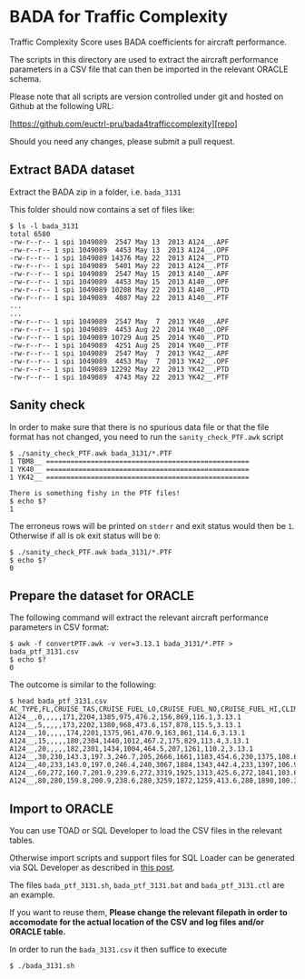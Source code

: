 # BADA for Traffic Complexity

Traffic Complexity Score uses BADA coefficients for aircraft performance.

The scripts in this directory are used to extract the aircraft performance
parameters in a CSV file that can then be imported in the relevant ORACLE schema.

Please note that all scripts are version controlled under git and
hosted on Github at the following URL:

[https://github.com/euctrl-pru/bada4trafficcomplexity][repo]

Should you need any changes, please submit a pull request.


## Extract BADA dataset

Extract the BADA zip in a folder, i.e. `bada_3131`

This folder should now contains a set of files like:

```shell
$ ls -l bada_3131
total 6580
-rw-r--r-- 1 spi 1049089  2547 May 13  2013 A124__.APF
-rw-r--r-- 1 spi 1049089  4453 May 13  2013 A124__.OPF
-rw-r--r-- 1 spi 1049089 14376 May 22  2013 A124__.PTD
-rw-r--r-- 1 spi 1049089  5401 May 22  2013 A124__.PTF
-rw-r--r-- 1 spi 1049089  2547 May 15  2013 A140__.APF
-rw-r--r-- 1 spi 1049089  4453 May 15  2013 A140__.OPF
-rw-r--r-- 1 spi 1049089 10208 May 22  2013 A140__.PTD
-rw-r--r-- 1 spi 1049089  4087 May 22  2013 A140__.PTF
...
...
-rw-r--r-- 1 spi 1049089  2547 May  7  2013 YK40__.APF
-rw-r--r-- 1 spi 1049089  4453 Aug 22  2014 YK40__.OPF
-rw-r--r-- 1 spi 1049089 10729 Aug 25  2014 YK40__.PTD
-rw-r--r-- 1 spi 1049089  4251 Aug 25  2014 YK40__.PTF
-rw-r--r-- 1 spi 1049089  2547 May  7  2013 YK42__.APF
-rw-r--r-- 1 spi 1049089  4453 May  7  2013 YK42__.OPF
-rw-r--r-- 1 spi 1049089 12292 May 22  2013 YK42__.PTD
-rw-r--r-- 1 spi 1049089  4743 May 22  2013 YK42__.PTF
```

## Sanity check

In order to make sure that there is no spurious data file or
that the file format has not changed, you need to run the
`sanity_check_PTF.awk` script

```shell
$ ./sanity_check_PTF.awk bada_3131/*.PTF
1 TBM8__ ==================================================
1 YK40__ ==================================================
1 YK42__ ==================================================

There is something fishy in the PTF files!
$ echo $?
1
```

The erroneus rows will be printed on `stderr` and exit status would then be `1`.
Otherwise if all is ok exit status will be `0`:

```shell
$ ./sanity_check_PTF.awk bada_3131/*.PTF
$ echo $?
0
```

## Prepare the dataset for ORACLE

The following command will extract the relevant aircraft performance
parameters in CSV format:

```shell
$ awk -f convertPTF.awk -v ver=3.13.1 bada_3131/*.PTF > bada_ptf_3131.csv
$ echo $?
0
```

The outcome is similar to the following:

```shell
$ head bada_ptf_3131.csv
AC_TYPE,FL,CRUISE_TAS,CRUISE_FUEL_LO,CRUISE_FUEL_NO,CRUISE_FUEL_HI,CLIMB_TAS,CLIMB_ROCD_LO,CLIMB_ROCD_NO,CLIMB_ROCD_HI,CLIMB_FUEL_NO,DESCENT_TAS,DESCENT_ROCD_NO,DESCENT_FUEL_NO,BADA_VERSION
A124__,0,,,,,171,2204,1385,975,476.2,156,869,116.1,3.13.1
A124__,5,,,,,173,2202,1380,968,473.6,157,878,115.5,3.13.1
A124__,10,,,,,174,2201,1375,961,470.9,163,861,114.6,3.13.1
A124__,15,,,,,180,2304,1440,1012,467.2,175,829,113.4,3.13.1
A124__,20,,,,,182,2301,1434,1004,464.5,207,1261,110.2,3.13.1
A124__,30,230,143.3,197.3,246.7,205,2666,1661,1183,454.6,230,1375,108.6,3.13.1
A124__,40,233,143.0,197.0,246.4,240,3067,1884,1343,442.4,233,1397,106.9,3.13.1
A124__,60,272,160.7,201.9,239.6,272,3319,1925,1313,425.6,272,1841,103.6,3.13.1
A124__,80,280,159.8,200.9,238.6,280,3259,1872,1259,413.6,280,1890,100.3,3.13.1
```

## Import to ORACLE

You can use TOAD or SQL Developer to load the CSV files in the relevant tables.

Otherwise import scripts and support files for SQL Loader can be generated via
SQL Developer as described in [this post][sqlldr].

The files `bada_ptf_3131.sh`, `bada_ptf_3131.bat` and `bada_ptf_3131.ctl` are
an example.

If you want to reuse them, **Please change the relevant filepath in order to
accomodate for the actual location of the CSV and log files and/or ORACLE table.**

In order to run the `bada_3131.csv` it then suffice to execute

```shell
$ ./bada_3131.sh
```


[repo]: <https://github.com/euctrl-pru/bada4trafficcomplexity> "BADA scripts repo"
[sqlldr]: <http://www.thatjeffsmith.com/archive/2012/08/using-oracle-sql-developer-to-setup-sqlloader-runs/> "Generate SQL Loader script"
